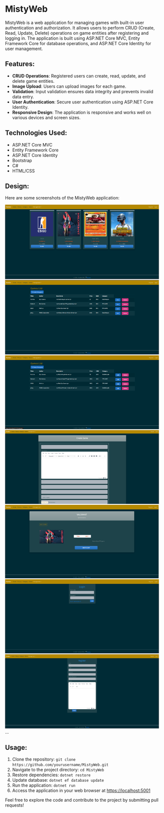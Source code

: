 # MistyWeb

MistyWeb is a web application for managing games with built-in user authentication and authorization. It allows users to perform CRUD (Create, Read, Update, Delete) operations on game entities after registering and logging in. The application is built using ASP.NET Core MVC, Entity Framework Core for database operations, and ASP.NET Core Identity for user management.

## Features:
- **CRUD Operations**: Registered users can create, read, update, and delete game entities.
- **Image Upload**: Users can upload images for each game.
- **Validation**: Input validation ensures data integrity and prevents invalid data entry.
- **User Authentication**: Secure user authentication using ASP.NET Core Identity.
- **Responsive Design**: The application is responsive and works well on various devices and screen sizes.

## Technologies Used:
- ASP.NET Core MVC
- Entity Framework Core
- ASP.NET Core Identity
- Bootstrap
- C#
- HTML/CSS

## Design:
Here are some screenshots of the MistyWeb application:

![Screenshot 1](/screenShots/image1.png)
![Screenshot 2](/screenShots/image2.webp)
![Screenshot 3](/screenShots/image3.webp)
![Screenshot 4](/screenShots/image4.webp)
![Screenshot 5](/screenShots/details.webp)
![Screenshot 6](/screenShots/login.webp)
![Screenshot 7](/screenShots/registre.webp)
...

## Usage:
1. Clone the repository: `git clone https://github.com/yourusername/MistyWeb.git`
2. Navigate to the project directory: `cd MistyWeb`
3. Restore dependencies: `dotnet restore`
4. Update database: `dotnet ef database update`
5. Run the application: `dotnet run`
6. Access the application in your web browser at [https://localhost:5001](https://localhost:5001)

Feel free to explore the code and contribute to the project by submitting pull requests!
